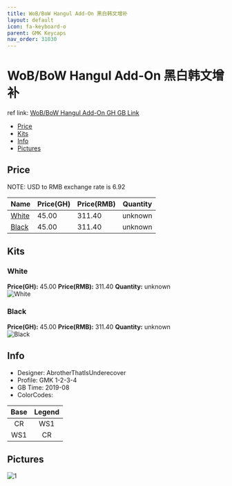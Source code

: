 ```yaml
---
title: WoB/BoW Hangul Add-On 黑白韩文增补
layout: default
icon: fa-keyboard-o
parent: GMK Keycaps
nav_order: 31030
---
```


# WoB/BoW Hangul Add-On 黑白韩文增补

ref link: [WoB/BoW Hangul Add-On GH GB Link](https://geekhack.org/index.php?topic=102183)

* [Price](#price)
* [Kits](#kits)
* [Info](#info)
* [Pictures](#pictures)


## Price  
NOTE: USD to RMB exchange rate is 6.92

| Name          | Price(GH)    |  Price(RMB) | Quantity |
| ------------- | ------------ |  ---------- | -------- |
|[White](#white)|45.00|311.40|unknown|
|[Black](#black)|45.00|311.40|unknown|


## Kits
### White
**Price(GH):** 45.00    **Price(RMB):** 311.40    **Quantity:** unknown  
<img src="{{ 'assets/images/gmk-keycaps/wobbowhanguladd-on/kits_pics/white.jpg' | relative_url }}" alt="White" class="image featured">

### Black
**Price(GH):** 45.00    **Price(RMB):** 311.40    **Quantity:** unknown  
<img src="{{ 'assets/images/gmk-keycaps/wobbowhanguladd-on/kits_pics/black.jpg' | relative_url }}" alt="Black" class="image featured">


## Info
* Designer: AbrotherThatIsUnderecover
* Profile: GMK 1-2-3-4
* GB Time: 2019-08
* ColorCodes:  


Base | Legend
:------:|:------:
CR|WS1
WS1|CR


## Pictures
<img src="{{ 'assets/images/gmk-keycaps/wobbowhanguladd-on/rendering_pics/1.jpg' | relative_url }}" alt="1" class="image featured">
